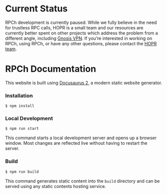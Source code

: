 # Current Status

RPCh development is currently paused. While we fully believe in the need for trustless RPC calls, HOPR is a small team and our resources are currently better spent on other projects which address the problem from a different angle, including [Gnosis VPN](https://gnosisvpn.com).
If you’re interested in working on RPCh, using RPCh, or have any other questions, please contact the [HOPR team](https://hoprnet.org).

# RPCh Documentation

This website is built using [Docusaurus 2](https://docusaurus.io/), a modern static website generator.

### Installation

```
$ npm install
```

### Local Development

```
$ npm run start
```

This command starts a local development server and opens up a browser window. Most changes are reflected live without having to restart the server.

### Build

```
$ npm run build
```

This command generates static content into the `build` directory and can be served using any static contents hosting service.
